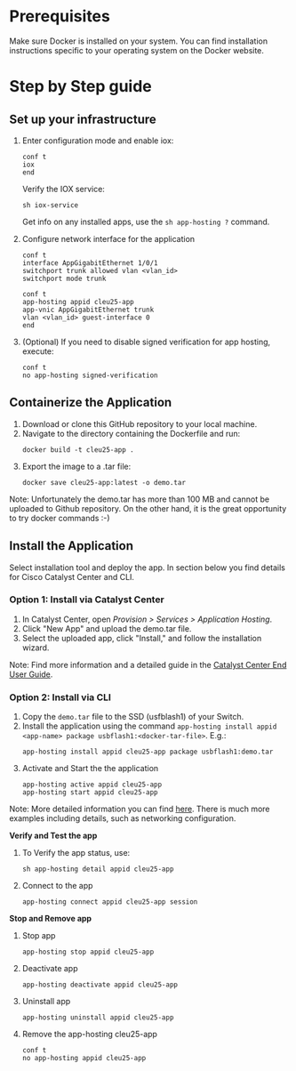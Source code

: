 # Prerequisites

Make sure Docker is installed on your system. You can find installation instructions specific to your operating system on the Docker website.

# Step by Step guide

## Set up your infrastructure

1. Enter configuration mode and enable iox:

   ```
   conf t
   iox
   end
   ```

   Verify the IOX service:
   ```
   sh iox-service 
   ```
   Get info on any installed apps, use the `sh app-hosting ?` command.

2. Configure network interface for the application
    ```iox
   conf t
   interface AppGigabitEthernet 1/0/1
   switchport trunk allowed vlan <vlan_id>
   switchport mode trunk  
   ```
   ```iox
   conf t
   app-hosting appid cleu25-app 
   app-vnic AppGigabitEthernet trunk 
   vlan <vlan_id> guest-interface 0 
   end
   ```
3. (Optional) If you need to disable signed verification for app hosting, execute:

   ```
   conf t
   no app-hosting signed-verification
   ```

## Containerize the Application

1. Download or clone this GitHub repository to your local machine.
2. Navigate to the directory containing the Dockerfile and run:
   ```
   docker build -t cleu25-app .
   ```
3. Export the image to a .tar file:
   ```
   docker save cleu25-app:latest -o demo.tar
   ```

Note: Unfortunately the demo.tar has more than 100 MB and cannot be uploaded to Github repository. On the other hand, it is the great opportunity to try docker commands :-)

## Install the Application

Select installation tool and deploy the app. In section below you find details for Cisco Catalyst Center and CLI.

### Option 1: Install via Catalyst Center

1. In Catalyst Center, open *Provision > Services > Application Hosting*.
2. Click "New App" and upload the demo.tar file.
3. Select the uploaded app, click "Install," and follow the installation wizard.

Note: Find more information and a detailed guide in the [Catalyst Center End User Guide](https://www.cisco.com/c/en/us/td/docs/cloud-systems-management/network-automation-and-management/catalyst-center/2-3-7/user_guide/b_cisco_catalyst_center_user_guide_237/b_cisco_dna_center_ug_2_3_7_chapter_01111.html?bookSearch=true#id_132431).

### Option 2: Install via CLI

1. Copy the `demo.tar` file to the SSD (usfblash1) of your Switch.
2. Install the application using the command  `app-hosting install appid <app-name> package usbflash1:<docker-tar-file>`. E.g.:
   ```
   app-hosting install appid cleu25-app package usbflash1:demo.tar
   ```
3. Activate and Start the the application
   ```
   app-hosting active appid cleu25-app 
   app-hosting start appid cleu25-app 
   ```

Note: More detailed information you can find [here](https://developer.cisco.com/docs/app-hosting/#!getting-cat9k-setup). There is much more examples including details, such as networking configuration.

**Verify and Test the app**

1. To Verify the app status, use:

   ```
   sh app-hosting detail appid cleu25-app 
   ```
2. Connect to the app

   ```
   app-hosting connect appid cleu25-app session   
   ```

**Stop and Remove app**

1. Stop app
   ```iox
   app-hosting stop appid cleu25-app
   ```
2. Deactivate app
   ```iox
   app-hosting deactivate appid cleu25-app
   ```
3. Uninstall app
   ```iox
   app-hosting uninstall appid cleu25-app
   ```
4. Remove the app-hosting cleu25-app
   ```iox
   conf t
   no app-hosting appid cleu25-app   
   ```
